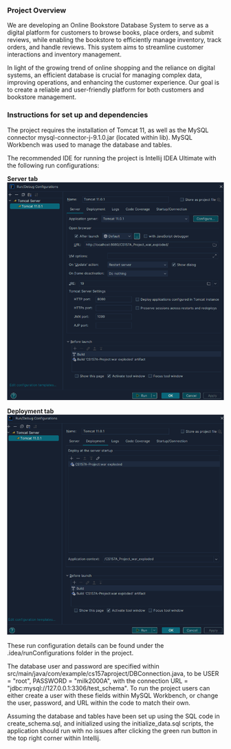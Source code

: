 ### Project Overview

We are developing an Online Bookstore Database System to serve as a digital platform for customers to browse books, place orders, and submit reviews, while enabling the bookstore to efficiently manage inventory, track orders, and handle reviews. This system aims to streamline customer interactions and inventory management. 

In light of the growing trend of online shopping and the reliance on digital systems, an efficient database is crucial for managing complex data, improving operations, and enhancing the customer experience. Our goal is to create a reliable and user-friendly platform for both customers and bookstore management.

### Instructions for set up and dependencies

The project requires the installation of Tomcat 11, as well as the MySQL connector mysql-connector-j-9.1.0.jar (located within lib). MySQL Workbench was used to manage the database and tables. 

The recommended IDE for running the project is Intellij IDEA Ultimate with the following run configurations:

**Server tab**
![img.png](README_images/img.png)

**Deployment tab**
![img.png](README_images/img2.png)

These run configuration details can be found under the .idea/runConfigurations folder in the project.

The database user and password are specified within src/main/java/com/example/cs157aproject/DBConnection.java, to be USER = "root", PASSWORD = "milk2000A", with the connection URL = "jdbc:mysql://127.0.0.1:3306/test_schema". To run the project users can either create a user with these fields within MySQL Workbench, or change the user, password, and URL within the code to match their own.

Assuming the database and tables have been set up using the SQL code in create_schema.sql, and initialized using the initialize_data.sql scripts, the application should run with no issues after clicking the green run button in the top right corner within Intellij.